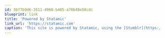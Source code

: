 ```yaml
---
id: 5bf7b9d6-3511-4960-b405-a70b48e58cdc
blueprint: link
title: 'Powered by Statamic'
link_url: 'https://statamic.com'
caption: 'This site is powered by Statamic, using the [Stumblr](https://statamic.com/starter-kits/statamic/stumbler) Starter Kit. Check it out.'
---
```

